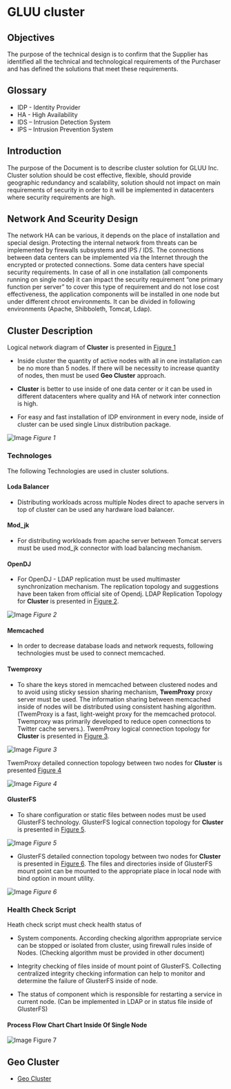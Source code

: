 # GLUU cluster

## Objectives

The purpose of the technical design is to confirm that the Supplier has identified all the
technical and technological requirements of the Purchaser and has defined the solutions
that meet these requirements.


## Glossary

* IDP - Identity Provider
* HA - High Availability
* IDS – Intrusion Detection System
* IPS – Intrusion Prevention System

## Introduction

The purpose of the Document is to describe cluster solution for GLUU Inc. Cluster solution
should be cost effective, flexible, should provide geographic redundancy and scalability,
solution should not impact on main requirements of security in order to it will be
implemented in datacenters where security requirements are high.

## Network And Sceurity Design

The network HA can be various, it depends on the place of installation and special design. Protecting the internal
network from threats can be implemented by firewalls subsystems and IPS / IDS. The
connections between data centers can be implemented via the Internet through the
encrypted or protected connections.
Some data centers have special security requirements. In case of all in one installation (all
components running on single node) it can impact the security requirement “one primary
function per server” to cover this type of requirement and do not lose cost effectiveness,
the application components will be installed in one node but under different chroot
environments. It can be divided in following environments (Apache, Shibboleth, Tomcat,
Ldap).


## Cluster Description

Logical network diagram of **Cluster** is presented in [Figure 1](../../img/cluster/cluster.png)

* Inside cluster the quantity of active nodes with all in one installation can
be no more than 5 nodes. If there will be necessity to increase quantity of nodes,
then must be used **Geo Cluster** approach.

* **Cluster** is better to use inside of one data center or it can be used in different datacenters where quality and HA of network inter connection is
high.

* For easy and fast installation of IDP environment in every node, inside of cluster
can be used single Linux distribution package.

![Image](../../img/cluster/cluster.png)
*Figure 1*

### Technologes

The following Technologies are used in cluster solutions.

#### Loda Balancer

* Distributing workloads across multiple Nodes direct to apache servers in top
of cluster can be used any hardware load balancer.

#### Mod_jk

* For distributing workloads from apache server between Tomcat servers must
be used mod_jk connector with load balancing mechanism.

#### OpenDJ

* For OpenDJ - LDAP replication must be used multimaster synchronization
mechanism. The replication topology and suggestions have been taken from
official site of Opendj. LDAP Replication Topology for **Cluster** is
presented in [Figure 2](../../img/cluster/ldap.png).

![Image](../../img/cluster/ldap.png)
*Figure 2*

#### Memcached

* In order to decrease database loads and network requests, following
technologies must be used to connect memcached.

#### Twemproxy

* To share the keys stored in memcached between clustered nodes and to
avoid using sticky session sharing mechanism, **TwemProxy** proxy server
must be used. The information sharing between memcached inside of nodes
will be distributed using consistent hashing algorithm. (TwemProxy is a
fast, light-weight proxy for the memcached protocol. Twemproxy was
primarily developed to reduce open connections to Twitter cache servers.).
TwemProxy logical connection topology for **Cluster** is presented in [Figure 3](../../img/cluster/twemproxy.png).

![Image](../../img/cluster/twemproxy.png)
*Figure 3*


TwemProxy detailed connection topology between two nodes for **Cluster** is presented [Figure 4](../../img/cluster/twemproxy2.png)

![Image](../../img/cluster/twemproxy2.png)
*Figure 4*

#### GlusterFS

* To share configuration or static files between nodes must be used GlusterFS
technology. GlusterFS logical connection topology for **Cluster** is
presented in [Figure 5](../../img/cluster/glusterfs.png).

![Image](../../img/cluster/glusterfs.png)
*Figure 5*



* GlusterFS detailed connection topology between two nodes for **Cluster** 
is presented in [Figure 6](../../img/cluster/glusterfs.png). 
The files and directories inside of GlusterFS mount point can be mounted to 
the appropriate place in local node with bind option in mount utility.

![Image](../../img/cluster/glusterfs2.png)
*Figure 6*

### Health Check Script

Heath check script must check health status of

* System components. According checking algorithm appropriate
service can be stopped or isolated from cluster, using firewall
rules inside of Nodes. (Checking algorithm must be provided in
other document)

* Integrity checking of files inside of mount point of GlusterFS.
Collecting centralized integrity checking information can help to
monitor and determine the failure of GlusterFS inside of node.

* The status of component which is responsible for restarting a
service in current node. (Can be implemented in LDAP or in status
file inside of GlusterFS)


#### Process Flow Chart Chart Inside Of Single Node

![Image](../../img/cluster/process_flow.png)
Figure 7


## Geo Cluster
- [Geo Cluster](./geo_cluster.md)